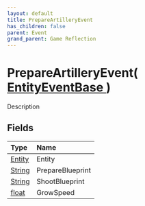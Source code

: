 ```yaml
---
layout: default
title: PrepareArtilleryEvent
has_children: false
parent: Event
grand_parent: Game Reflection
---
```

# PrepareArtilleryEvent( [ EntityEventBase ](/riftbreaker-wiki/docs/game-reflection/events/entity_event_base/) )
Description 

## Fields

| Type | Name |
|:----------|:--------------|
| [Entity](/riftbreaker-wiki/docs/game-reflection/classes/entity/) | Entity |
| [String](/riftbreaker-wiki/docs/game-reflection/components/string/) | PrepareBlueprint |
| [String](/riftbreaker-wiki/docs/game-reflection/components/string/) | ShootBlueprint |
| [float](/riftbreaker-wiki/docs/game-reflection/components/float/) | GrowSpeed |

